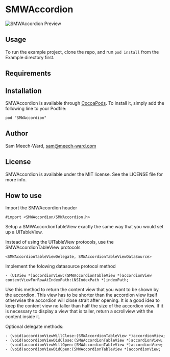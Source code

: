 # SMWAccordion

![SMWAccordion Preview](http://www.sammeechward.com/assets/SMWAccordion/preview.gif)

## Usage

To run the example project, clone the repo, and run `pod install` from the Example directory first.

## Requirements

## Installation

SMWAccordion is available through [CocoaPods](http://cocoapods.org). To install
it, simply add the following line to your Podfile:

    pod "SMWAccordion"

## Author

Sam Meech-Ward, sam@meech-ward.com

## License

SMWAccordion is available under the MIT license. See the LICENSE file for more info.

## How to use

Import the SMWAccordion header

    #import <SMWAccordion/SMWAccordion.h>

Setup a SMWAccordionTableView exactly the same way that you would set up a UITableView.

Instead of using the UITableView protocols, use the SMWAccordionTableView protocols

    <SMWAccordionTableViewDelegate, SMWAccordionTableViewDataSource>

Implement the folowing datasource protocol method

    - (UIView *)accordionView:(SMWAccordionTableView *)accordionView contentViewForRowAtIndexPath:(NSIndexPath *)indexPath;

Use this method to return the content view that you want to be shown by the accordion.
This view has to be shorter than the accordion view itself otherwise the accordion will close strait after opening.
It is a good idea to keep the content view no taller than half the size of the accordion view.
If it is necessary to display a view that is taller, return a scrollview with the content inside it.

Optional delegate methods:

    - (void)accordionViewWillClose:(SMWAccordionTableView *)accordionView;
    - (void)accordionViewDidClose:(SMWAccordionTableView *)accordionView;
    - (void)accordionViewWillOpen:(SMWAccordionTableView *)accordionView;
    - (void)accordionViewDidOpen:(SMWAccordionTableView *)accordionView;

